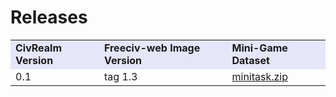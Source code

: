 # Releases

<table>
    <tr> 
        <td bgcolor="Lavender"><b>CivRealm Version</b></td>
        <td bgcolor="Lavender"><b>Freeciv-web Image Version</b></td>
        <td bgcolor="Lavender"><b>Mini-Game Dataset</b></td>
    </tr>
    <tr>
        <td>0.1</td>
        <td>tag 1.3</td>
        <td><a href="~/mas/minitasks/minitask">minitask.zip</a></td>
    </tr>
</table>
